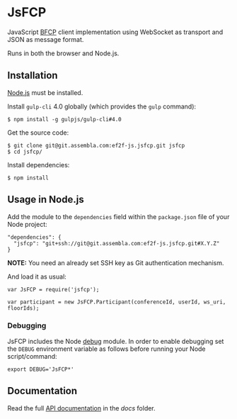 # JsFCP

JavaScript [BFCP](http://tools.ietf.org/html/rfc4582) client implementation using WebSocket as transport and JSON as message format.

Runs in both the browser and Node.js.


## Installation

[Node.js](http://nodejs.org) must be installed.

Install `gulp-cli` 4.0 globally (which provides the `gulp` command):

    $ npm install -g gulpjs/gulp-cli#4.0

Get the source code:

    $ git clone git@git.assembla.com:ef2f-js.jsfcp.git jsfcp
    $ cd jsfcp/

Install dependencies:

    $ npm install


## Usage in Node.js

Add the module to the `dependencies` field within the `package.json` file of your Node project:

    "dependencies": {
      "jsfcp": "git+ssh://git@git.assembla.com:ef2f-js.jsfcp.git#X.Y.Z"
    }

**NOTE:** You need an already set SSH key as Git authentication mechanism.

And load it as usual:

    var JsFCP = require('jsfcp');

    var participant = new JsFCP.Participant(conferenceId, userId, ws_uri, floorIds);


### Debugging

JsFCP includes the Node [debug](https://github.com/visionmedia/debug) module. In order to enable debugging set the `DEBUG` environment variable as follows before running your Node script/command:

    export DEBUG='JsFCP*'


## Documentation

Read the full [API documentation](docs/index.md) in the *docs* folder.
